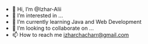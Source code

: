 - 👋 Hi, I’m @Izhar-Alii
- 👀 I’m interested in ...
- 🌱 I’m currently learning Java and Web Development
- 💞️ I’m looking to collaborate on ...
- 📫 How to reach me izharchacharr@gmail.com

<!---
Izhar-Alii/Izhar-Alii is a ✨ special ✨ repository because its `README.md` (this file) appears on your GitHub profile.
You can click the Preview link to take a look at your changes.
--->
